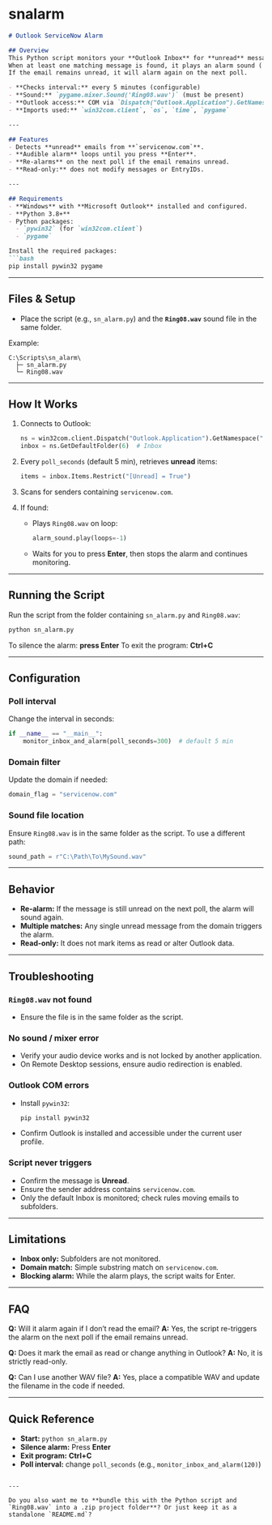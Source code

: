# snalarm

````markdown
# Outlook ServiceNow Alarm

## Overview
This Python script monitors your **Outlook Inbox** for **unread** messages from the **`servicenow.com`** domain.  
When at least one matching message is found, it plays an alarm sound (`Ring08.wav`) on loop until you **press Enter**.  
If the email remains unread, it will alarm again on the next poll.

- **Checks interval:** every 5 minutes (configurable)
- **Sound:** `pygame.mixer.Sound('Ring08.wav')` (must be present)
- **Outlook access:** COM via `Dispatch("Outlook.Application").GetNamespace("MAPI")`
- **Imports used:** `win32com.client`, `os`, `time`, `pygame`

---

## Features
- Detects **unread** emails from **`servicenow.com`**.
- **Audible alarm** loops until you press **Enter**.
- **Re-alarms** on the next poll if the email remains unread.
- **Read-only:** does not modify messages or EntryIDs.

---

## Requirements
- **Windows** with **Microsoft Outlook** installed and configured.
- **Python 3.8+**  
- Python packages:
  - `pywin32` (for `win32com.client`)
  - `pygame`

Install the required packages:
```bash
pip install pywin32 pygame
````

---

## Files & Setup

* Place the script (e.g., `sn_alarm.py`) and the **`Ring08.wav`** sound file in the same folder.

Example:

```
C:\Scripts\sn_alarm\
  ├─ sn_alarm.py
  └─ Ring08.wav
```

---

## How It Works

1. Connects to Outlook:

   ```python
   ns = win32com.client.Dispatch("Outlook.Application").GetNamespace("MAPI")
   inbox = ns.GetDefaultFolder(6)  # Inbox
   ```
2. Every `poll_seconds` (default 5 min), retrieves **unread** items:

   ```python
   items = inbox.Items.Restrict("[Unread] = True")
   ```
3. Scans for senders containing `servicenow.com`.
4. If found:

   * Plays `Ring08.wav` on loop:

     ```python
     alarm_sound.play(loops=-1)
     ```
   * Waits for you to press **Enter**, then stops the alarm and continues monitoring.

---

## Running the Script

Run the script from the folder containing `sn_alarm.py` and `Ring08.wav`:

```bash
python sn_alarm.py
```

To silence the alarm: **press Enter**
To exit the program: **Ctrl+C**

---

## Configuration

### Poll interval

Change the interval in seconds:

```python
if __name__ == "__main__":
    monitor_inbox_and_alarm(poll_seconds=300)  # default 5 min
```

### Domain filter

Update the domain if needed:

```python
domain_flag = "servicenow.com"
```

### Sound file location

Ensure `Ring08.wav` is in the same folder as the script.
To use a different path:

```python
sound_path = r"C:\Path\To\MySound.wav"
```

---

## Behavior

* **Re-alarm:** If the message is still unread on the next poll, the alarm will sound again.
* **Multiple matches:** Any single unread message from the domain triggers the alarm.
* **Read-only:** It does not mark items as read or alter Outlook data.

---

## Troubleshooting

### `Ring08.wav` not found

* Ensure the file is in the same folder as the script.

### No sound / mixer error

* Verify your audio device works and is not locked by another application.
* On Remote Desktop sessions, ensure audio redirection is enabled.

### Outlook COM errors

* Install `pywin32`:

  ```bash
  pip install pywin32
  ```
* Confirm Outlook is installed and accessible under the current user profile.

### Script never triggers

* Confirm the message is **Unread**.
* Ensure the sender address contains `servicenow.com`.
* Only the default Inbox is monitored; check rules moving emails to subfolders.

---

## Limitations

* **Inbox only:** Subfolders are not monitored.
* **Domain match:** Simple substring match on `servicenow.com`.
* **Blocking alarm:** While the alarm plays, the script waits for Enter.

---

## FAQ

**Q:** Will it alarm again if I don’t read the email?
**A:** Yes, the script re-triggers the alarm on the next poll if the email remains unread.

**Q:** Does it mark the email as read or change anything in Outlook?
**A:** No, it is strictly read-only.

**Q:** Can I use another WAV file?
**A:** Yes, place a compatible WAV and update the filename in the code if needed.

---

## Quick Reference

* **Start:** `python sn_alarm.py`
* **Silence alarm:** Press **Enter**
* **Exit program:** **Ctrl+C**
* **Poll interval:** change `poll_seconds` (e.g., `monitor_inbox_and_alarm(120)`)

```

---

Do you also want me to **bundle this with the Python script and `Ring08.wav` into a .zip project folder**? Or just keep it as a standalone `README.md`?
```
